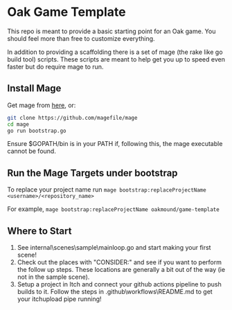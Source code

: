 # Oak Game Template

This repo is meant to provide a basic starting point for an Oak game.
You should feel more than free to customize everything.

In addition to providing a scaffolding there is a set of mage (the rake like go build tool) scripts.
These scripts are meant to help get you up to speed even faster but do require mage to run.

## Install Mage

Get mage from [here](https://magefile.org/), or:

``` bash
git clone https://github.com/magefile/mage
cd mage
go run bootstrap.go
```

Ensure $GOPATH/bin is in your PATH if, following this, the mage executable cannot be found.

## Run the Mage Targets under bootstrap

To replace your project name run
`mage bootstrap:replaceProjectName <username>/<repository_name>`

For example, `mage bootstrap:replaceProjectName oakmound/game-template`

## Where to Start

1) See internal\scenes\sample\mainloop.go and start making your first scene!
2) Check out the places with "CONSIDER:" and see if you want to perform the follow up steps. These locations are generally a bit out of the way (ie not in the sample scene).
3) Setup a project in Itch and connect your github actions pipeline to push builds to it. Follow the steps in .github\workflows\README.md to get your itchupload pipe running!
